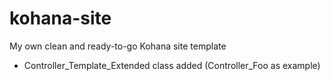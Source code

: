 # kohana-site
My own clean and ready-to-go Kohana site template

* Controller_Template_Extended class added (Controller_Foo as example)

